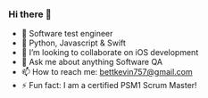 ### Hi there 👋

- 🔭 Software test engineer
- 🌱 Python, Javascript & Swift
- 👯 I’m looking to collaborate on iOS development
- 💬 Ask me about anything Software QA
- 📫 How to reach me: bettkevin757@gmail.com
- ⚡ Fun fact: I am a certified PSM1 Scrum Master!
